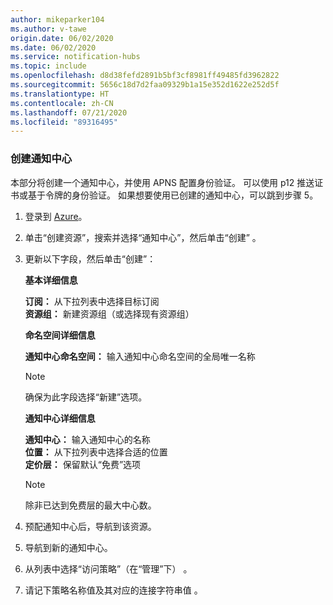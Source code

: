 ```yaml
---
author: mikeparker104
ms.author: v-tawe
origin.date: 06/02/2020
ms.date: 06/02/2020
ms.service: notification-hubs
ms.topic: include
ms.openlocfilehash: d8d38fefd2891b5bf3cf8981ff49485fd3962822
ms.sourcegitcommit: 5656c18d7d2faa09329b1a15e352d1622e252d5f
ms.translationtype: HT
ms.contentlocale: zh-CN
ms.lasthandoff: 07/21/2020
ms.locfileid: "89316495"
---
```

### <a name="create-a-notification-hub"></a>创建通知中心 

本部分将创建一个通知中心，并使用 APNS 配置身份验证。 可以使用 p12 推送证书或基于令牌的身份验证。 如果想要使用已创建的通知中心，可以跳到步骤 5。

1. 登录到 [Azure](https://portal.azure.cn)。

1. 单击“创建资源”，搜索并选择“通知中心”，然后单击“创建”  。

1. 更新以下字段，然后单击“创建”：

    **基本详细信息**  

    **订阅：** 从下拉列表中选择目标订阅  
    **资源组：** 新建资源组（或选择现有资源组）  

    **命名空间详细信息**  

    **通知中心命名空间：** 输入通知中心命名空间的全局唯一名称  

    > [!NOTE]
    > 确保为此字段选择“新建”选项。

    **通知中心详细信息**  

    **通知中心：** 输入通知中心的名称  
    **位置：** 从下拉列表中选择合适的位置  
    **定价层：** 保留默认“免费”选项  

    > [!NOTE]
    > 除非已达到免费层的最大中心数。

1. 预配通知中心后，导航到该资源。
1. 导航到新的通知中心。
1. 从列表中选择“访问策略”（在“管理”下） 。
1. 请记下策略名称值及其对应的连接字符串值 。
